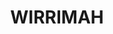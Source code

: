 ---
lastmod: '2025-04-06T06:05:20+00:00'
latitude: -34.176731
layout: suburb
longitude: 148.523704
postcode: '2803'
state: NSW
title: WIRRIMAH
url: /nsw/wirrimah/
---